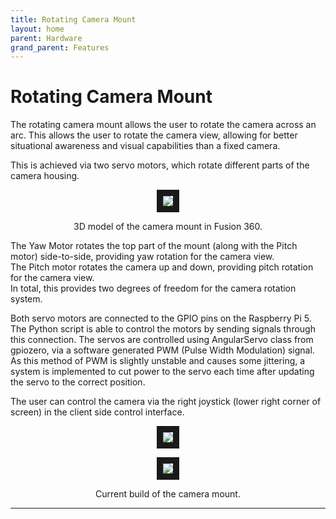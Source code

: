 ```yaml
---
title: Rotating Camera Mount
layout: home
parent: Hardware
grand_parent: Features
---
```

# Rotating Camera Mount

The rotating camera mount allows the user to rotate the camera across an arc. This allows the user to rotate the camera view, allowing for better situational awareness and visual capabilities than a fixed camera.  

This is achieved via two servo motors, which rotate different parts of the camera housing.  
  
<p align="center">
<img src="https://github.com/user-attachments/assets/c36c8585-dcb1-4d7e-b622-c5144273ea22" border="10"/>  
</p>
<p align="center">
3D model of the camera mount in Fusion 360.  
</p>
  
The Yaw Motor rotates the top part of the mount (along with the Pitch motor) side-to-side, providing yaw rotation for the camera view.   
The Pitch motor rotates the camera up and down, providing pitch rotation for the camera view.   
In total, this provides two degrees of freedom for the camera rotation system.   
  
Both servo motors are connected to the GPIO pins on the Raspberry Pi 5. The Python script is able to control the motors by sending signals through this connection. The servos are controlled using AngularServo class from gpiozero, via a software generated PWM (Pulse Width Modulation) signal. As this method of PWM is slightly unstable and causes some jittering, a system is implemented to cut power to the servo each time after updating the servo to the correct position.

The user can control the camera via the right joystick (lower right corner of screen) in the client side control interface.  

<p align="center">
<img src="https://github.com/user-attachments/assets/2573fc3f-3f18-43fe-aa63-a6b1a400a892" border="10"/>  
</p>
<p align="center">
<img src="https://github.com/user-attachments/assets/24aa5293-2328-4e97-b0d2-59e99e271049" border="10"/>  
</p>
<p align="center">
Current build of the camera mount.    
</p>


----

[Just the Docs]: https://just-the-docs.github.io/just-the-docs/
[GitHub Pages]: https://docs.github.com/en/pages
[README]: https://github.com/just-the-docs/just-the-docs-template/blob/main/README.md
[Jekyll]: https://jekyllrb.com
[GitHub Pages / Actions workflow]: https://github.blog/changelog/2022-07-27-github-pages-custom-github-actions-workflows-beta/
[use this template]: https://github.com/just-the-docs/just-the-docs-template/generate
